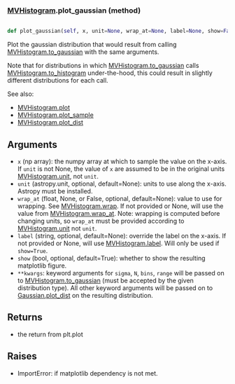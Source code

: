 ### [MVHistogram](MVHistogram.md).plot_gaussian (method)


```py

def plot_gaussian(self, x, unit=None, wrap_at=None, label=None, show=False, **kwargs)

```



Plot the gaussian distribution that would result from calling
[MVHistogram.to_gaussian](MVHistogram.to_gaussian.md) with the same arguments.

Note that for distributions in which [MVHistogram.to_gaussian](MVHistogram.to_gaussian.md) calls
[MVHistogram.to_histogram](MVHistogram.to_histogram.md) under-the-hood, this could result in slightly
different distributions for each call.

See also:

* [MVHistogram.plot](MVHistogram.plot.md)
* [MVHistogram.plot_sample](MVHistogram.plot_sample.md)
* [MVHistogram.plot_dist](MVHistogram.plot_dist.md)

Arguments
-----------
* `x` (np array): the numpy array at which to sample the value on the
    x-axis. If `unit` is not None, the value of `x` are assumed to be
    in the original units [MVHistogram.unit](MVHistogram.unit.md), not `unit`.
* `unit` (astropy.unit, optional, default=None): units to use along
    the x-axis.  Astropy must be installed.
* `wrap_at` (float, None, or False, optional, default=None): value to
    use for wrapping.  See [MVHistogram.wrap](MVHistogram.wrap.md).  If not provided or None,
    will use the value from [MVHistogram.wrap_at](MVHistogram.wrap_at.md).  Note: wrapping is
    computed before changing units, so `wrap_at` must be provided
    according to [MVHistogram.unit](MVHistogram.unit.md) not `unit`.
* `label` (string, optional, default=None): override the label on the
    x-axis.  If not provided or None, will use [MVHistogram.label](MVHistogram.label.md).  Will
    only be used if `show=True`.
* `show` (bool, optional, default=True): whether to show the resulting
    matplotlib figure.
* `**kwargs`: keyword arguments for `sigma`, `N`, `bins`, `range` will
    be passed on to [MVHistogram.to_gaussian](MVHistogram.to_gaussian.md) (must be accepted by the
    given distribution type).  All other keyword arguments will be passed
    on to [Gaussian.plot_dist](Gaussian.plot_dist.md) on the resulting distribution.

Returns
--------
* the return from plt.plot

Raises
--------
* ImportError: if matplotlib dependency is not met.


